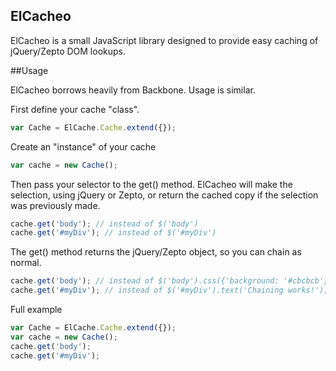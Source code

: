 ## ElCacheo

ElCacheo is a small JavaScript library designed to provide easy caching of jQuery/Zepto DOM lookups.

##Usage

ElCacheo borrows heavily from Backbone. Usage is similar.

First define your cache "class". 

```JavaScript
var Cache = ElCache.Cache.extend({});
```

Create an "instance" of your cache

```JavaScript
var cache = new Cache();
```

Then pass your selector to the get() method. ElCacheo will make the selection, using jQuery or Zepto, or return the cached copy if the selection was previously made.

```JavaScript
cache.get('body'); // instead of $('body')
cache.get('#myDiv'); // instead of $('#myDiv')
```

The get() method returns the jQuery/Zepto object, so you can chain as normal.

```JavaScript
cache.get('body'); // instead of $('body').css({'background: '#cbcbcb'});
cache.get('#myDiv'); // instead of $('#myDiv').text('Chaining works!');
```

Full example

```JavaScript
var Cache = ElCache.Cache.extend({});
var cache = new Cache();
cache.get('body');
cache.get('#myDiv');
```